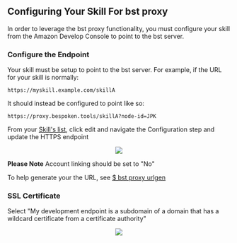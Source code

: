 ## Configuring Your Skill For bst proxy

In order to leverage the bst proxy functionality, you must configure your skill from the Amazon Develop Console to point to the bst server.

### Configure the Endpoint ###

Your skill must be setup to point to the bst server. For example, if the URL for your skill is normally:
```
https://myskill.example.com/skillA
```

It should instead be configured to point like so:
```
https://proxy.bespoken.tools/skillA?node-id=JPK
```

From your [Skill's list](https://developer.amazon.com/edw/home.html#/skills/list), click edit and navigate the Configuration step and update the HTTPS endpoint
<p align="center">
  <img src="https://bespoken.tools/img/skill-configuration-http.png" />
</p>

__Please Note__ Account linking should be set to "No"

To help generate your the URL, see [$ bst proxy urlgen](https://github.com/bespoken/bst#-proxy-urlgen)


### SSL Certificate ###

Select "My development endpoint is a subdomain of a domain that has a wildcard certificate from a certificate authority"

<p align="center">
  <img src="https://bespoken.tools/img/skill-ssl-certificate.png" />
</p>